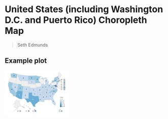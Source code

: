 # United States (including Washington D.C. and Puerto Rico) Choropleth Map  
> Seth Edmunds 

## Example plot 

<img src="Rplot.png" width="40%">
